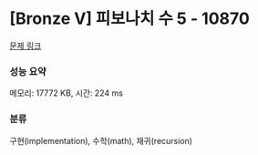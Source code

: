 # [Bronze V] 피보나치 수 5 - 10870 

[문제 링크](https://www.acmicpc.net/problem/10870) 

### 성능 요약

메모리: 17772 KB, 시간: 224 ms

### 분류

구현(implementation), 수학(math), 재귀(recursion)

